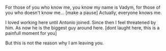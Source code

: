 For those of you who know me, you know my name is Vadym,
for those of you who doesn't know me... [make a pause]
Actually, everyone knows me.

I loved working here until Antonio joined. Since then I feel threatened by him.
As now he is the biggest guy around here. [dont laught here, this is a painfull moment for you]

But this is not the reason why I am leaving you.